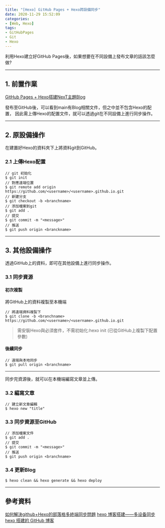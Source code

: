 ```yaml
---
title: "[Hexo] GitHub Pages + Hexo跨設備同步"
date: 2020-11-29 15:52:09
categories: 
- [Web, Hexo]
tags: 
- GitHubPages
- Git
- Hexo
--- 
```


利用Hexo建立好GitHub Pages後，如果想要在不同設備上發布文章的話該怎麼做?

<!-- more -->

---

## 1. 前置作業

[GitHub Pages + Hexo搭建NexT主題Blog](https://yafun92386.github.io/2020/11/28/GitHubPags-HexowithNexT/)

發布至GitHub後，可以看到main有Blog相關文件，但之中並不包含Hexo的配置，
因此需上傳Hexo的配置文件，就可以透過git在不同設備上進行同步操作。

---

## 2. 原設備操作

在建置好Hexo的資料夾下上將資料git到GitHub。

### 2.1 上傳Hexo配置

```
// git 初始化
$ git init
// 對應遠端位置
$ git remote add origin https://github.com/<username>/<username>.github.io.git
// 新建分支
$ git checkout -b <branchname>
// 添加檔案到git
$ git add .
// 提交
$ git commit -m "<message>"
// 推送
$ git push origin <branckname>
```

---

## 3. 其他設備操作

透過GitHub上的資料，即可在其他設備上進行同步操作。

### 3.1 同步資源

#### 初次複製

將GitHub上的資料複製至本機端
```
// 將遠端資料複製下
$ git clone -b <branchname> https://github.com/<username>/<username>.github.io.git
```
> 需安裝Hexo與必須套件，不需初始化:hexo init (已從GitHub上複製下配置參數)

#### 後續同步

```
// 遠端與本地同步
$ git pull origin <branchname>
```

---

同步完資源後，就可以在本機端編寫文章並上傳。

### 3.2 編寫文章

```
// 建立新文章編輯
$ hexo new "title"
```

### 3.3 同步資源至GitHub

```
// 添加檔案文件
$ git add .
// 提交
$ git commit -m "<message>"
// 推送
$ git push origin <branchname>
```

### 3.4 更新Blog

```
$ hexo clean && hexo generate && hexo deploy
```

---

## 參考資料

[如何解決github+Hexo的部落格多終端同步問題](https://www.itread01.com/content/1546966625.html)
[hexo 博客搭建——多设备同步 hexo 搭建的 GitHub 博客](https://lishide.github.io/2018/02/12/hexo-blog-multi-sync/)